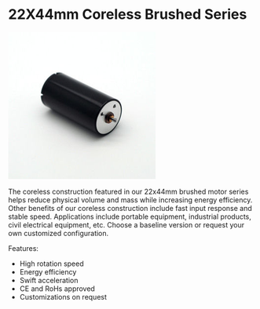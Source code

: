# 22X44mm Coreless Brushed Series

![22X44mm Coreless Brushed Series](https://github.com/3rdEyeLabs-io/LDO-Motors/blob/main/Coreless%20Motor/22X44mm%20Coreless%20Brushed%20Series/22X44mm%20Coreless%20Brushed%20Series.jpg)

The coreless construction featured in our 22x44mm brushed motor series helps reduce physical volume and mass while increasing energy efficiency.
Other benefits of our coreless construction include fast input response and stable speed. 
Applications include portable equipment, industrial products, civil electrical equipment, etc. 
Choose a baseline version or request your own customized configuration.


Features:

* High rotation speed
* Energy efficiency
* Swift acceleration
* CE and RoHs approved
* Customizations on request
